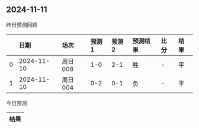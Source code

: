 

 ## 2024-11-11

昨日预测回顾

|    | 日期       | 场次    | 预测1   | 预测2   | 预测结果   | 比分   | 结果   |
|---:|:-----------|:--------|:--------|:--------|:-----------|:-------|:-------|
|  0 | 2024-11-10 | 周日008 | 1-0     | 2-1     | 胜         | -      | 平     |
|  1 | 2024-11-10 | 周日004 | 0-2     | 0-1     | 负         | -      | 平     |

今日预测

| 结果   |
|--------|